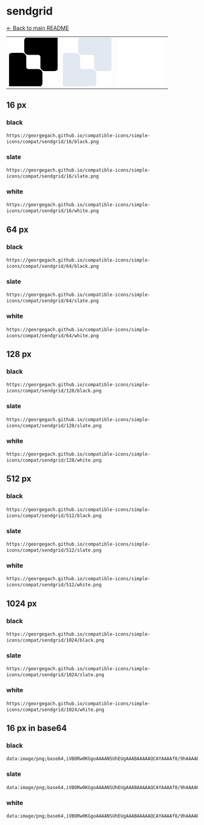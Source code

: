 # sendgrid

[← Back to main README](../../README.md)

<table><tr>
  <td><img src="./128/black.png" width="128" alt="sendgrid black icon" /></td>
  <td><img src="./128/slate.png" width="128" alt="sendgrid slate icon" /></td>
  <td><img src="./128/white.png" width="128" alt="sendgrid white icon" /></td>
</tr></table>

## 16 px

### black
```
https://georgegach.github.io/compatible-icons/simple-icons/compat/sendgrid/16/black.png
```

### slate
```
https://georgegach.github.io/compatible-icons/simple-icons/compat/sendgrid/16/slate.png
```

### white
```
https://georgegach.github.io/compatible-icons/simple-icons/compat/sendgrid/16/white.png
```

## 64 px

### black
```
https://georgegach.github.io/compatible-icons/simple-icons/compat/sendgrid/64/black.png
```

### slate
```
https://georgegach.github.io/compatible-icons/simple-icons/compat/sendgrid/64/slate.png
```

### white
```
https://georgegach.github.io/compatible-icons/simple-icons/compat/sendgrid/64/white.png
```

## 128 px

### black
```
https://georgegach.github.io/compatible-icons/simple-icons/compat/sendgrid/128/black.png
```

### slate
```
https://georgegach.github.io/compatible-icons/simple-icons/compat/sendgrid/128/slate.png
```

### white
```
https://georgegach.github.io/compatible-icons/simple-icons/compat/sendgrid/128/white.png
```

## 512 px

### black
```
https://georgegach.github.io/compatible-icons/simple-icons/compat/sendgrid/512/black.png
```

### slate
```
https://georgegach.github.io/compatible-icons/simple-icons/compat/sendgrid/512/slate.png
```

### white
```
https://georgegach.github.io/compatible-icons/simple-icons/compat/sendgrid/512/white.png
```

## 1024 px

### black
```
https://georgegach.github.io/compatible-icons/simple-icons/compat/sendgrid/1024/black.png
```

### slate
```
https://georgegach.github.io/compatible-icons/simple-icons/compat/sendgrid/1024/slate.png
```

### white
```
https://georgegach.github.io/compatible-icons/simple-icons/compat/sendgrid/1024/white.png
```

## 16 px in base64

### black
```
data:image/png;base64,iVBORw0KGgoAAAANSUhEUgAAABAAAAAQCAYAAAAf8/9hAAAABmJLR0QA/wD/AP+gvaeTAAAAk0lEQVQ4jbWSLRPCMBBEX0oQKCwOx//3qLp66lD8AlBg8lHRdhqxmYRpuzNn9m7e5XYCWg/AAbFQ3yYDOAOHTC/VKQeo1m6AWAswQM9486wA3IEbYJNFV+CiICrtVsx1Yi426LSPwgtq+24hKt8Jz1thwhhYx/JsBzwnP4W/ofxd53r9c4KSWQuQ2gTwq5jzwEc1BhWNL/cFJLPdAAAAAElFTkSuQmCC
```

### slate
```
data:image/png;base64,iVBORw0KGgoAAAANSUhEUgAAABAAAAAQCAYAAAAf8/9hAAAABmJLR0QA/wD/AP+gvaeTAAAAwUlEQVQ4jc2SMW7CUBBE3zimoLJSxTT8CgSX4OK5gPukSweNU5lUNLaHBhQ73ihukLLl7Oz7u6MvgjrVzRtke+OnqD+oSxbrKmYMAyx/AcyvxwCMPReQH+vmHVF8T6sHvyJtBfn9IdsJKCcAke3sH4GJzfqlOAylY32uIkAWpW1rMdGgj054TIiKdLud+KQunxgBQzp9flXc1ja0uP8AJzSCNyFAUNoeB2bSevWcZp0QQiVF+v/4ype/TJI6wznqXQE63j00Yf43NQAAAABJRU5ErkJggg==
```

### white
```
data:image/png;base64,iVBORw0KGgoAAAANSUhEUgAAABAAAAAQCAYAAAAf8/9hAAAABmJLR0QA/wD/AP+gvaeTAAAAl0lEQVQ4jc2SoQ4CMRBE3x6HQGFxdfy/R+HOg8PxA6DA9G4QF0ITpqHmEp6cbmZ3ZwsGSSdJWb95dM4A2AKrylvJpmbQzGIGajUISWfmnd9MwAHYA33RKAG771Y+7aOpG9wZOnzaa6NNboXFQnR6NtrYGxEgSRr4jJ2BC3OQpfktJLWe7BoRqWXUGuHE//jKz4a6Ebi7hxfNPnTWXaZkWgAAAABJRU5ErkJggg==
```

